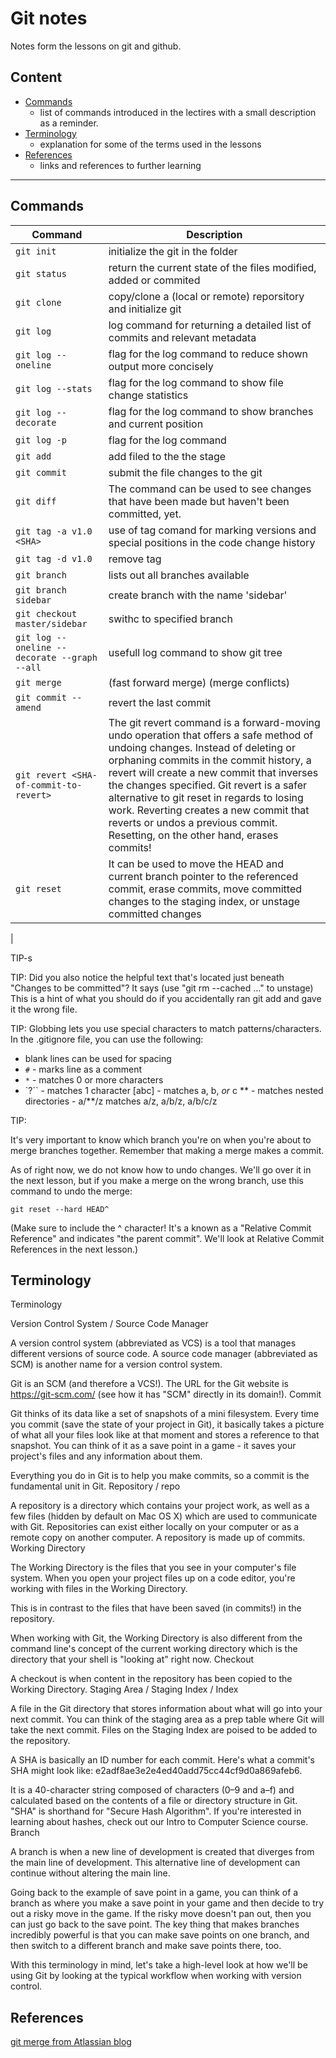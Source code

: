 # Git notes
Notes form the lessons on git and github.


## Content
- [Commands](#Commands)
  - list of commands introduced in the lectires with a small description as a reminder.
- [Terminology](#Terminology)
  - explanation for some of the terms used in the lessons
- [References](#References)
  - links and references to further learning



---

## Commands
|                        Command        | Description |
| ------------------------------------- | ---|
|`git init`| initialize the git in the folder |
|`git status`| return the current state of the files modified, added or commited |
|`git clone`| copy/clone a (local or remote) reporsitory and initialize git |
|`git log` | log command for returning a detailed list of commits and relevant metadata |
|`git log --oneline` | flag for the log command to reduce shown output more concisely  |
|`git log --stats` | flag for the log command to show file change statistics |
|`git log --decorate` | flag for the log command to show branches and current position |
|`git log -p` | flag for the log command  |
|`git add` | add filed to the the stage |
|`git commit` | submit the file changes to the git |
|`git diff`|  The command can be used to see changes that have been made but haven't been committed, yet. |
|`git tag -a v1.0 <SHA>`| use of tag comand for marking versions and special positions in the code change history |
|`git tag -d v1.0`| remove tag |
|`git branch`| lists out all branches available  |
|`git branch sidebar`| create branch with the name 'sidebar'|
|`git checkout master/sidebar`| swithc to specified branch |
|`git log --oneline --decorate --graph --all` | usefull log command to show git tree |
| `git merge` | (fast forward merge) (merge conflicts) |
| `git commit --amend` | revert the last commit  |
| `git revert <SHA-of-commit-to-revert>` | The git revert command is a forward-moving undo operation that offers a safe method of undoing changes. Instead of deleting or orphaning commits in the commit history, a revert will create a new commit that inverses the changes specified. Git revert is a safer alternative to git reset in regards to losing work. Reverting creates a new commit that reverts or undos a previous commit. Resetting, on the other hand, erases commits! |
| `git reset` | It can be used to move the HEAD and current branch pointer to the referenced commit, erase commits, move committed changes to the staging index, or unstage committed changes
|




TIP-s

TIP: Did you also notice the helpful text that's located just beneath "Changes to be committed"? It says (use "git rm --cached <file>..." to unstage) This is a hint of what you should do if you accidentally ran git add and gave it the wrong file.

TIP: Globbing lets you use special characters to match patterns/characters. In the .gitignore file, you can use the following:
- blank lines can be used for spacing
- `#` - marks line as a comment
- `*` - matches 0 or more characters
- `?`` - matches 1 character
[abc] - matches a, b, _or_ c
** - matches nested directories - a/**/z matches a/z, a/b/z, a/b/c/z

TIP:

It's very important to know which branch you're on when you're about to merge branches together. Remember that making a merge makes a commit.

As of right now, we do not know how to undo changes. We'll go over it in the next lesson, but if you make a merge on the wrong branch, use this command to undo the merge:

`git reset --hard HEAD^`

(Make sure to include the ^ character! It's a known as a "Relative Commit Reference" and indicates "the parent commit". We'll look at Relative Commit References in the next lesson.)


## Terminology

Terminology

Version Control System / Source Code Manager

A version control system (abbreviated as VCS) is a tool that manages different versions of source code. A source code manager (abbreviated as SCM) is another name for a version control system.

Git is an SCM (and therefore a VCS!). The URL for the Git website is https://git-scm.com/ (see how it has "SCM" directly in its domain!).
Commit

Git thinks of its data like a set of snapshots of a mini filesystem. Every time you commit (save the state of your project in Git), it basically takes a picture of what all your files look like at that moment and stores a reference to that snapshot. You can think of it as a save point in a game - it saves your project's files and any information about them.

Everything you do in Git is to help you make commits, so a commit is the fundamental unit in Git.
Repository / repo

A repository is a directory which contains your project work, as well as a few files (hidden by default on Mac OS X) which are used to communicate with Git. Repositories can exist either locally on your computer or as a remote copy on another computer. A repository is made up of commits.
Working Directory

The Working Directory is the files that you see in your computer's file system. When you open your project files up on a code editor, you're working with files in the Working Directory.

This is in contrast to the files that have been saved (in commits!) in the repository.

When working with Git, the Working Directory is also different from the command line's concept of the current working directory which is the directory that your shell is "looking at" right now.
Checkout

A checkout is when content in the repository has been copied to the Working Directory.
Staging Area / Staging Index / Index

A file in the Git directory that stores information about what will go into your next commit. You can think of the staging area as a prep table where Git will take the next commit. Files on the Staging Index are poised to be added to the repository.

A SHA is basically an ID number for each commit. Here's what a commit's SHA might look like: e2adf8ae3e2e4ed40add75cc44cf9d0a869afeb6.

It is a 40-character string composed of characters (0–9 and a–f) and calculated based on the contents of a file or directory structure in Git. "SHA" is shorthand for "Secure Hash Algorithm". If you're interested in learning about hashes, check out our Intro to Computer Science course.
Branch

A branch is when a new line of development is created that diverges from the main line of development. This alternative line of development can continue without altering the main line.

Going back to the example of save point in a game, you can think of a branch as where you make a save point in your game and then decide to try out a risky move in the game. If the risky move doesn't pan out, then you can just go back to the save point. The key thing that makes branches incredibly powerful is that you can make save points on one branch, and then switch to a different branch and make save points there, too.

With this terminology in mind, let's take a high-level look at how we'll be using Git by looking at the typical workflow when working with version control.

## References

[git merge from Atlassian blog](https://www.atlassian.com/git/tutorials/git-merge)

